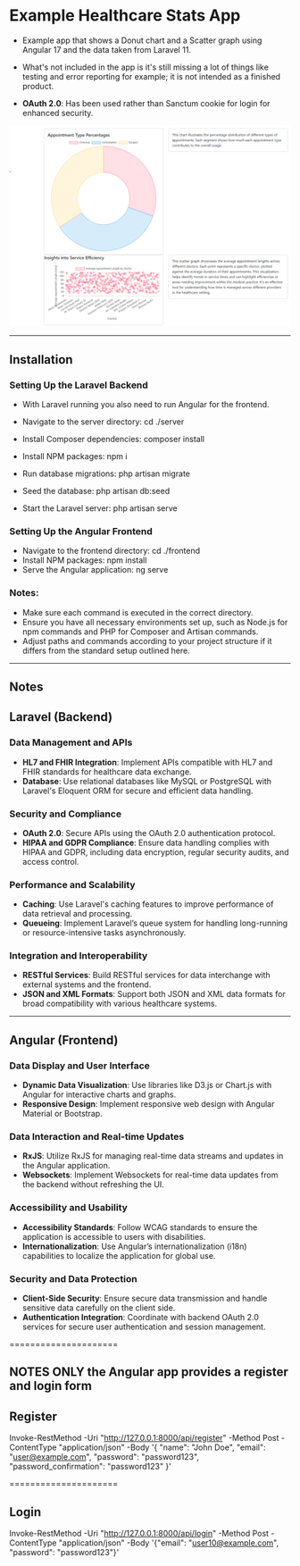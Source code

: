 # Example Healthcare Stats App

- Example app that shows a Donut chart and a Scatter graph using Angular 17 and the data taken from Laravel 11.

- What's not included in the app is it's still missing a lot of things like testing and error reporting for example; it is not intended as a finished product.

- **OAuth 2.0**: Has been used rather than Sanctum cookie for login for enhanced security.


![alt text](/healthapp-screengrab-1.png)

----------------------------------------------


## Installation

### Setting Up the Laravel Backend


- With Laravel running you also need to run Angular for the frontend.

- Navigate to the server directory: cd ./server
- Install Composer dependencies: composer install
- Install NPM packages: npm i
- Run database migrations: php artisan migrate
- Seed the database: php artisan db:seed
- Start the Laravel server: php artisan serve


### Setting Up the Angular Frontend
- Navigate to the frontend directory:  cd ./frontend
- Install NPM packages: npm install
- Serve the Angular application: ng serve




### Notes:

- Make sure each command is executed in the correct directory.
- Ensure you have all necessary environments set up, such as Node.js for npm commands and PHP for Composer and Artisan commands.
- Adjust paths and commands according to your project structure if it differs from the standard setup outlined here.
----------------------------------------------
## Notes

## Laravel (Backend)

### Data Management and APIs
- **HL7 and FHIR Integration**: Implement APIs compatible with HL7 and FHIR standards for healthcare data exchange.
- **Database**: Use relational databases like MySQL or PostgreSQL with Laravel's Eloquent ORM for secure and efficient data handling.

### Security and Compliance
- **OAuth 2.0**: Secure APIs using the OAuth 2.0 authentication protocol.
- **HIPAA and GDPR Compliance**: Ensure data handling complies with HIPAA and GDPR, including data encryption, regular security audits, and access control.

### Performance and Scalability
- **Caching**: Use Laravel's caching features to improve performance of data retrieval and processing.
- **Queueing**: Implement Laravel’s queue system for handling long-running or resource-intensive tasks asynchronously.

### Integration and Interoperability
- **RESTful Services**: Build RESTful services for data interchange with external systems and the frontend.
- **JSON and XML Formats**: Support both JSON and XML data formats for broad compatibility with various healthcare systems.


---------------------------

## Angular (Frontend)

### Data Display and User Interface
- **Dynamic Data Visualization**: Use libraries like D3.js or Chart.js with Angular for interactive charts and graphs.
- **Responsive Design**: Implement responsive web design with Angular Material or Bootstrap.

### Data Interaction and Real-time Updates
- **RxJS**: Utilize RxJS for managing real-time data streams and updates in the Angular application.
- **Websockets**: Implement Websockets for real-time data updates from the backend without refreshing the UI.

### Accessibility and Usability
- **Accessibility Standards**: Follow WCAG standards to ensure the application is accessible to users with disabilities.
- **Internationalization**: Use Angular’s internationalization (i18n) capabilities to localize the application for global use.

### Security and Data Protection
- **Client-Side Security**: Ensure secure data transmission and handle sensitive data carefully on the client side.
- **Authentication Integration**: Coordinate with backend OAuth 2.0 services for secure user authentication and session management.



=====================
## NOTES ONLY the Angular app provides a register and login form

## Register

Invoke-RestMethod -Uri "http://127.0.0.1:8000/api/register" -Method Post -ContentType "application/json" -Body '{
    "name": "John Doe",
    "email": "user@example.com",
    "password": "password123",
    "password_confirmation": "password123"
}'

=====================

## Login

Invoke-RestMethod -Uri "http://127.0.0.1:8000/api/login" -Method Post -ContentType "application/json" -Body '{"email": "user10@example.com", "password": "password123"}'
